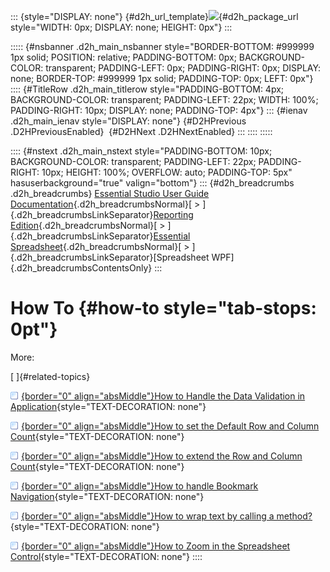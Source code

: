 ::: {style="DISPLAY: none"}
[](ms-xhelp:///?Id=d2h_url_template){#d2h_url_template}![](!package_url!){#d2h_package_url style="WIDTH: 0px; DISPLAY: none; HEIGHT: 0px"}
:::

::::: {#nsbanner .d2h_main_nsbanner style="BORDER-BOTTOM: #999999 1px solid; POSITION: relative; PADDING-BOTTOM: 0px; BACKGROUND-COLOR: transparent; PADDING-LEFT: 0px; PADDING-RIGHT: 0px; DISPLAY: none; BORDER-TOP: #999999 1px solid; PADDING-TOP: 0px; LEFT: 0px"}
:::: {#TitleRow .d2h_main_titlerow style="PADDING-BOTTOM: 4px; BACKGROUND-COLOR: transparent; PADDING-LEFT: 22px; WIDTH: 100%; PADDING-RIGHT: 10px; DISPLAY: none; PADDING-TOP: 4px"}
::: {#ienav .d2h_main_ienav style="DISPLAY: none"}
[](ms-xhelp:///?Id=7273e45e-4aa3-40b3-a99f-7c8522c4b4ba){#D2HPrevious .D2HPreviousEnabled}  [](ms-xhelp:///?Id=00b281ec-5bbc-416f-91d6-77c6b07b85a4){#D2HNext .D2HNextEnabled}
:::
::::
:::::

:::: {#nstext .d2h_main_nstext style="PADDING-BOTTOM: 10px; BACKGROUND-COLOR: transparent; PADDING-LEFT: 22px; PADDING-RIGHT: 10px; HEIGHT: 100%; OVERFLOW: auto; PADDING-TOP: 5px" hasuserbackground="true" valign="bottom"}
::: {#d2h_breadcrumbs .d2h_breadcrumbs}
[Essential Studio User Guide Documentation](ms-xhelp:///?Id=12457748-09e3-4d74-a240-8e049cedf030){.d2h_breadcrumbsNormal}[ \> ]{.d2h_breadcrumbsLinkSeparator}[Reporting Edition](ms-xhelp:///?Id=027aa5b6-6676-4f93-ad23-c20e8c45792e){.d2h_breadcrumbsNormal}[ \> ]{.d2h_breadcrumbsLinkSeparator}[Essential Spreadsheet](ms-xhelp:///?Id=25812fa4-b4ea-4485-bbfb-30849a783142){.d2h_breadcrumbsNormal}[ \> ]{.d2h_breadcrumbsLinkSeparator}[Spreadsheet WPF]{.d2h_breadcrumbsContentsOnly}
:::

# How To {#how-to style="tab-stops: 0pt"}

More:

[ ]{#related-topics}

[![](button.gif){border="0" align="absMiddle"}How to Handle the Data Validation in Application](ms-xhelp:///?Id=00b281ec-5bbc-416f-91d6-77c6b07b85a4){style="TEXT-DECORATION: none"}

[![](button.gif){border="0" align="absMiddle"}How to set the Default Row and Column Count](ms-xhelp:///?Id=c5e4c05e-89fb-482c-afe6-5043e46d9caa){style="TEXT-DECORATION: none"}

[![](button.gif){border="0" align="absMiddle"}How to extend the Row and Column Count](ms-xhelp:///?Id=5cb8d4fa-cd3f-44dd-9468-d80e25043ae9){style="TEXT-DECORATION: none"}

[![](button.gif){border="0" align="absMiddle"}How to handle Bookmark Navigation](ms-xhelp:///?Id=fa4f21a9-b22a-4247-ae70-5101ef0238f6){style="TEXT-DECORATION: none"}

[![](button.gif){border="0" align="absMiddle"}How to wrap text by calling a method?](ms-xhelp:///?Id=d6e00f4d-0060-436f-bb8f-4199e2bde798){style="TEXT-DECORATION: none"}

[![](button.gif){border="0" align="absMiddle"}How to Zoom in the Spreadsheet Control](ms-xhelp:///?Id=3700e5ce-5d30-4ed6-833a-fb69cdc7c2e4){style="TEXT-DECORATION: none"}
::::
